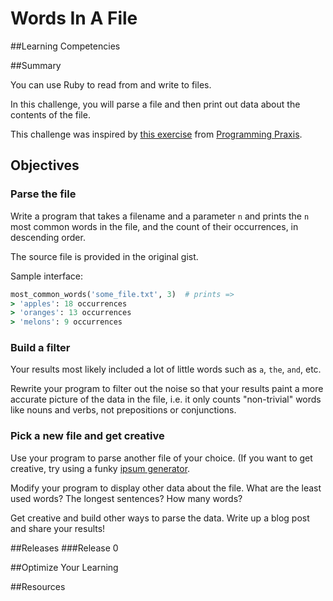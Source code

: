 # Words In A File 
 
##Learning Competencies 

##Summary 

 You can use Ruby to read from and write to files.
  
In this challenge, you will parse a file and then print out data about the contents of the file.

This challenge was inspired by [this exercise](http://programmingpraxis.com/2009/03/10/word-frequencies/) from [Programming Praxis](http://programmingpraxis.com/).

## Objectives

### Parse the file

Write a program that takes a filename and a parameter `n` and prints the `n` most common words in the file, and the count of their occurrences, in descending order.

The source file is provided in the original gist.

Sample interface:

```ruby
most_common_words('some_file.txt', 3)  # prints => 
> 'apples': 18 occurrences
> 'oranges': 13 occurrences
> 'melons': 9 occurrences
```


### Build a filter

Your results most likely included a lot of little words such as `a`, `the`, `and`, etc.  
      
Rewrite your program to filter out the noise so that your results paint a more accurate picture of the data in the file, i.e. it only counts "non-trivial" words like nouns and verbs, not prepositions or conjunctions.


### Pick a new file and get creative

Use your program to parse another file of your choice.  (If you want to get creative, try using a funky [ipsum generator](http://wpmu.org/12-lorem-ipsum-generators-that-make-dummy-text-more-fun/).
      
Modify your program to display other data about the file.  What are the least used words?  The longest sentences?  How many words?
      
Get creative and build other ways to parse the data.  Write up a blog post and share your results!
 

##Releases
###Release 0 

##Optimize Your Learning 

##Resources